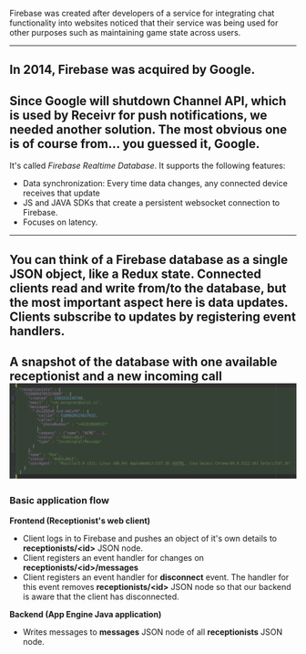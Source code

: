 Firebase was created after developers of a service for integrating chat functionality into websites noticed that their
service was being used for other purposes such as maintaining game state across users.

---
In 2014, Firebase was acquired by Google.
---
Since Google will shutdown Channel API, which is used by Receivr for push notifications, we needed another solution.
The most obvious one is of course from... you guessed it, Google.
---
It's called *Firebase Realtime Database*. It supports the following features:
- Data synchronization: Every time data changes, any connected device receives that update
- JS and JAVA SDKs that create a persistent websocket connection to Firebase.
- Focuses on latency.
---
You can think of a Firebase database as a single JSON object, like a Redux state.
Connected clients read and write from/to the database, but the most important aspect here is data updates. Clients
subscribe to updates by registering event handlers.
---
**A snapshot of the database with one available receptionist and a new incoming call**
![Logo](assets/database.png)
---
### Basic application flow

**Frontend (Receptionist's web client)**

- Client logs in to Firebase and pushes an object of it's own details to **receptionists/\<id\>** JSON node.
- Client registers an event handler for changes on **receptionists/\<id\>/messages**
- Client registers an event handler for **disconnect** event. The handler for this event removes 
**receptionists/\<id\>** JSON node so that our backend is aware that the client has disconnected.

**Backend (App Engine Java application)**

- Writes messages to **messages** JSON node of all **receptionists** JSON node.


